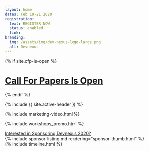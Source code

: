 ```yaml
---
layout: home
dates: Feb 19-21 2020
registration:
  text: REGISTER NOW
  status: enabled
  link:
branding:
  img: /assets/img/dev-nexus-logo-large.png
  alt: Devnexus
---
```

{% if site.cfp-is-open %}
  <div class="featured-header">
    <h1 class="top-intro"><a href="/call-for-papers">Call For Papers Is Open</a></h1>
  </div>
{% endif %}

{% include {{ site.active-header }} %}

{% include marketing-video.html %}

{% include workshops_promo.html %} 

<div class="row">
<a name="sponsorlist"></a>
      <div class="featured-header">
        <a class="action-header" href="https://ajug.typeform.com/to/BTa7bZ">Interested in Sponsoring Devnexus 2020?</a>
      </div>
{% include sponsor-listing.md rendering="sponsor-thumb.html" %}
</div>
<div>
<a name="timeline"></a>
{% include timeline.html %}
</div>

